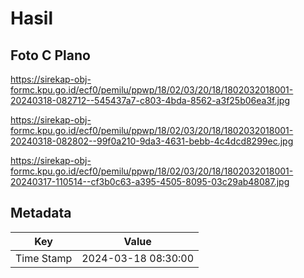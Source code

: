 # Hasil

## Foto C Plano

https://sirekap-obj-formc.kpu.go.id/ecf0/pemilu/ppwp/18/02/03/20/18/1802032018001-20240318-082712--545437a7-c803-4bda-8562-a3f25b06ea3f.jpg

https://sirekap-obj-formc.kpu.go.id/ecf0/pemilu/ppwp/18/02/03/20/18/1802032018001-20240318-082802--99f0a210-9da3-4631-bebb-4c4dcd8299ec.jpg

https://sirekap-obj-formc.kpu.go.id/ecf0/pemilu/ppwp/18/02/03/20/18/1802032018001-20240317-110514--cf3b0c63-a395-4505-8095-03c29ab48087.jpg


## Metadata

| Key        | Value               |
| ---------- | ------------------- |
| Time Stamp | 2024-03-18 08:30:00 |



